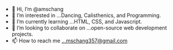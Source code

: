 - 👋 Hi, I’m @amschang
- 👀 I’m interested in ...Dancing, Calisthenics, and Programming.
- 🌱 I’m currently learning ...HTML, CSS, and Javascript.
- 💞️ I’m looking to collaborate on ...open-source web development projects.
- 📫 How to reach me ...mschang357@gmail.com

<!---
amschang/amschang is a ✨ special ✨ repository because its `README.md` (this file) appears on your GitHub profile.
You can click the Preview link to take a look at your changes.
--->

